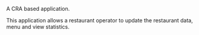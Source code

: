A CRA based application.

This application allows a restaurant operator to update the restaurant data, menu and view statistics.

